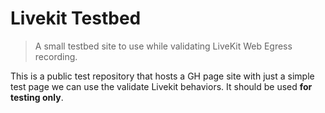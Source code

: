 # Livekit Testbed

> A small testbed site to use while validating LiveKit Web Egress recording.

This is a public test repository that hosts a GH page site with just a simple test page we can use the validate Livekit behaviors.
It should be used **for testing only**.
